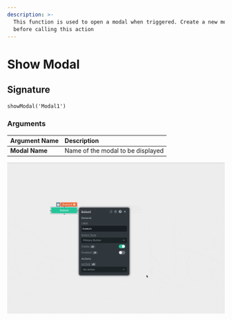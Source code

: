 ```yaml
---
description: >-
  This function is used to open a modal when triggered. Create a new modal
  before calling this action
---
```


# Show Modal

## Signature

```text
showModal('Modal1')
```

### Arguments

| Argument Name | Description |
| :--- | :--- |
| **Modal Name** | Name of the modal to be displayed |

![Click to expand](../.gitbook/assets/showmodal.gif)

